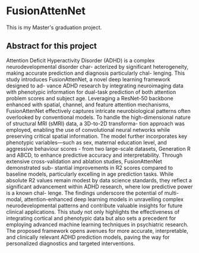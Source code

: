 # FusionAttenNet
This is my Master's graduation project.

## Abstract for this project

Attention Deficit Hyperactivity Disorder (ADHD) is a complex neurodevelopmental disorder char- acterized by significant heterogeneity, making accurate prediction and diagnosis particularly chal- lenging. This study introduces FusionAttenNet, a novel deep learning framework designed to ad- vance ADHD research by integrating neuroimaging data with phenotypic information for dual-task prediction of both attention problem scores and subject age. Leveraging a ResNet-50 backbone enhanced with spatial, channel, and feature attention mechanisms, FusionAttenNet effectively captures intricate neurobiological patterns often overlooked by conventional models.
To handle the high-dimensional nature of structural MRI (sMRI) data, a 3D-to-2D transforma- tion approach was employed, enabling the use of convolutional neural networks while preserving critical spatial information. The model further incorporates key phenotypic variables—such as sex, maternal education level, and aggressive behaviour scores - from two large-scale datasets, Generation R and ABCD, to enhance predictive accuracy and interpretability.
Through extensive cross-validation and ablation studies, FusionAttenNet demonstrated sub- stantial improvements in R2 scores compared to baseline models, particularly excelling in age prediction tasks. While absolute R2 values remain modest by data science standards, they reflect a significant advancement within ADHD research, where low predictive power is a known chal- lenge. The findings underscore the potential of multi-modal, attention-enhanced deep learning models in unravelling complex neurodevelopmental patterns and contribute valuable insights for future clinical applications.
This study not only highlights the effectiveness of integrating cortical and phenotypic data but also sets a precedent for employing advanced machine learning techniques in psychiatric research. The proposed framework opens avenues for more accurate, interpretable, and clinically relevant ADHD prediction models, paving the way for personalized diagnostics and targeted interventions.
